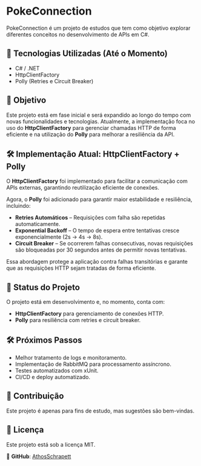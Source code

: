 # PokeConnection

PokeConnection é um projeto de estudos que tem como objetivo explorar diferentes conceitos no desenvolvimento de APIs em C#.

## 🚀 Tecnologias Utilizadas (Até o Momento)
- C# / .NET
- HttpClientFactory
- Polly (Retries e Circuit Breaker)

## 📌 Objetivo
Este projeto está em fase inicial e será expandido ao longo do tempo com novas funcionalidades e tecnologias. Atualmente, a implementação foca no uso do **HttpClientFactory** para gerenciar chamadas HTTP de forma eficiente e na utilização do **Polly** para melhorar a resiliência da API.

## 🛠️ Implementação Atual: HttpClientFactory + Polly

O **HttpClientFactory** foi implementado para facilitar a comunicação com APIs externas, garantindo reutilização eficiente de conexões.  

Agora, o **Polly** foi adicionado para garantir maior estabilidade e resiliência, incluindo:
- **Retries Automáticos** – Requisições com falha são repetidas automaticamente.  
- **Exponential Backoff** – O tempo de espera entre tentativas cresce exponencialmente (2s → 4s → 8s).  
- **Circuit Breaker** – Se ocorrerem falhas consecutivas, novas requisições são bloqueadas por 30 segundos antes de permitir novas tentativas.

Essa abordagem protege a aplicação contra falhas transitórias e garante que as requisições HTTP sejam tratadas de forma eficiente.

## 📄 Status do Projeto
O projeto está em desenvolvimento e, no momento, conta com:
- **HttpClientFactory** para gerenciamento de conexões HTTP.
- **Polly** para resiliência com retries e circuit breaker.

## 🛠️ Próximos Passos
- Melhor tratamento de logs e monitoramento.  
- Implementação de RabbitMQ para processamento assíncrono.  
- Testes automatizados com xUnit.  
- CI/CD e deploy automatizado.  

## 🤝 Contribuição
Este projeto é apenas para fins de estudo, mas sugestões são bem-vindas.

## 📄 Licença
Este projeto está sob a licença MIT.

📌 **GitHub**: [AthosSchrapett](https://github.com/AthosSchrapett)
